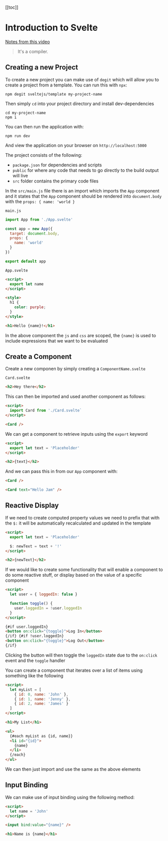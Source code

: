 [[toc]]

# Introduction to Svelte

[Notes from this video](https://www.youtube.com/watch?v=Bfi96LUebXo)

> It's a compiler.

## Creating a new Project

To create a new project you can make use of `degit` which will allow you to create a project from a template. You can run this with `npx`:

```
npm degit sveltejs/template my-project-name
```

Then simply `cd` into your project directory and install dev-dependencies

```
cd my-project-name
npm i
```

You can then run the application with:

```
npm run dev
```

And view the application on your browser on `http://localhost:5000`

The project consists of the following:

- `package.json` for dependencies and scripts
- `public` for where any code that needs to go directly to the build output will live
- `src` folder contains the primary code files

In the `src/main.js` file there is an import which imports the `App` component and it states that the `App` component should be rendered into `document.body` with the `props: { name: 'world }`

`main.js`

```js
import App from './App.svelte'

const app = new App({
  target: document.body,
  props: {
    name: 'world'
  }
})

export default app
```

`App.svelte`

```html
<script>
  export let name
</script>

<style>
  h1 {
    color: purple;
  }
</style>

<h1>Hello {name}!</h1>
```

In the above component the `js` and `css` are scoped, the `{name}` is used to include expressions that we want to be evaluated

## Create a Component

Create a new componen by simply creating a `ComponentName.svelte`

`Card.svelte`

```html
<h2>Hey there</h2>
```

This can then be imported and used another component as follows:

```html
<script>
  import Card from './Card.svelte`
</script>

<Card />
```

We can get a component to retrieve inputs using the `export` keyword

```html
<script>
  export let text = 'Placeholder'
</script>

<h2>{text}</h2>
```

And we can pass this in from our `App` component with:

```html
<Card />

<Card text="Hello Jam" />
```

## Reactive Display

If we need to create computed property values we need to prefix that with the `$:` it will be automatically recalculated and updated in the template

```html
<script>
  export let text = 'Placeholder'

  $: newText = text + '!'
</script>

<h2>{newText}</h2>
```

If we would like to create some functionality that will enable a component to do some reactive stuff, or display based on the value of a specific component

```html
<script>
  let user = { loggedIn: false }

  function toggle() {
    user.loggedIn = !user.loggedIn
  }
</script>

{#if user.loggedIn}
<button on:click="{toggle}">Log In</button>
{/if} {#if !user.loggedIn}
<button on:click="{toggle}">Log Out</button>
{/if}
```

Clicking the button will then toggle the `loggedIn` state due to the `on:click` event and the `toggle` handler

You can create a component that iterates over a list of items using something like the following

```html
<script>
  let myList = [
    { id: 0, name: 'John' },
    { id: 1, name: 'Jenny' },
    { id: 2, name: 'James' }
  ]
</script>

<h1>My List</h1>

<ul>
  {#each myList as {id, name}}
  <li id="{id}">
    {name}
  </li>
  {/each}
</ul>
```

We can then just import and use the same as the above elements

## Input Binding

We can make use of input binding using the following method:

```html
<script>
  let name = 'John'
</script>

<input bind:value="{name}" />

<h1>Name is {name}</h1>
```
